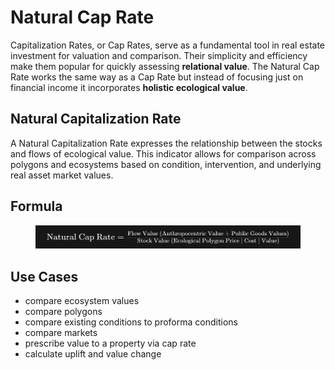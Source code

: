 # Natural Cap Rate

Capitalization Rates, or Cap Rates, serve as a fundamental tool in real estate investment for valuation and comparison. Their simplicity and efficiency make them popular for quickly assessing **relational value**. The Natural Cap Rate works the same way as a Cap Rate but instead of focusing just on financial income it incorporates **holistic ecological value**.

## Natural Capitalization Rate

A Natural Capitalization Rate expresses the relationship between the stocks and flows of ecological value. This indicator allows for comparison across polygons and ecosystems based on condition, intervention, and underlying real asset market values.&#x20;

## Formula

<figure><img src="../../.gitbook/assets/image (6).png" alt=""><figcaption></figcaption></figure>

## Use Cases

* compare ecosystem values
* compare polygons
* compare existing conditions to proforma conditions
* compare markets
* prescribe value to a property via cap rate
* calculate uplift and value change
